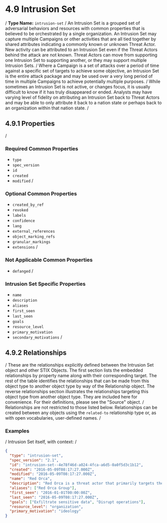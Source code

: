 # 4.9 Intrusion Set
/
**Type Name:** `intrusion-set`
/
An Intrusion Set is a grouped set of adversarial behaviors and resources with common properties that is believed to be orchestrated by a single organization. An Intrusion Set may capture multiple Campaigns or other activities that are all tied together by shared attributes indicating a commonly known or unknown Threat Actor. New activity can be attributed to an Intrusion Set even if the Threat Actors behind the attack are not known. Threat Actors can move from supporting one Intrusion Set to supporting another, or they may support multiple Intrusion Sets.
/
Where a Campaign is a set of attacks over a period of time against a specific set of targets to achieve some objective, an Intrusion Set is the entire attack package and may be used over a very long period of time in multiple Campaigns to achieve potentially multiple purposes.
/
While sometimes an Intrusion Set is not active, or changes focus, it is usually difficult to know if it has truly disappeared or ended. Analysts may have varying level of fidelity on attributing an Intrusion Set back to Threat Actors and may be able to only attribute it back to a nation state or perhaps back to an organization within that nation state.
/
## 4.9.1 Properties
/
### Required Common Properties
- `type`
- `spec_version`
- `id`
- `created`
- `modified`
/
### Optional Common Properties
- `created_by_ref`
- `revoked`
- `labels`
- `confidence`
- `lang`
- `external_references`
- `object_marking_refs`
- `granular_markings`
- `extensions`
/
### Not Applicable Common Properties
- `defanged`
/
### Intrusion Set Specific Properties
- `name`
- `description`
- `aliases`
- `first_seen`
- `last_seen`
- `goals`
- `resource_level`
- `primary_motivation`
- `secondary_motivations`
/
## 4.9.2 Relationships
/
These are the relationships explicitly defined between the Intrusion Set object and other STIX Objects. The first section lists the embedded relationships by property name along with their corresponding target. The rest of the table identifies the relationships that can be made from this object type to another object type by way of the Relationship object. The reverse relationships section illustrates the relationships targeting this object type from another object type. They are included here for convenience. For their definitions, please see the "Source" object.
/
Relationships are not restricted to those listed below. Relationships can be created between any objects using the `related-to` relationship type or, as with open vocabularies, user-defined names.
/
### Examples
/
Intrusion Set itself, with context:
/
```json
{
  "type": "intrusion-set",
  "spec_version": "2.1",
  "id": "intrusion-set--4e78f46d-a024-4fca-a6d5-0a0f5d3c1b12",
  "created": "2016-05-09T08:17:27.000Z",
  "modified": "2016-05-09T08:17:27.000Z",
  "name": "Red Orca",
  "description": "Red Orca is a threat actor that primarily targets the energy sector",
  "aliases": ["Red Orca Group"],
  "first_seen": "2016-01-01T00:00:00Z",
  "last_seen": "2016-05-09T08:17:27.000Z",
  "goals": ["Exfiltrate sensitive data", "Disrupt operations"],
  "resource_level": "organization",
  "primary_motivation": "ideology"
}
``` 